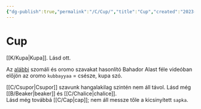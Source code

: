```yaml
---
{"dg-publish":true,"permalink":"/C/Cup/","title":"Cup","created":"2023-11-05T02:58","updated":"2025-08-27T02:47"}
---
```



# Cup

[[K/Kupa\|Kupa]]. Lásd ott.  

Az [alábbi](https://youtu.be/TiS8PomD78w) szomáli és oromo szavakat hasonlító Bahador Alast féle videóban előjön az oromo `kubbayyaa` = csésze, kupa szó.  

[[C/Csupor\|Csupor]] szavunk hangalakilag szintén nem áll távol. Lásd még [[B/Beaker\|beaker]] és [[C/Chalice\|chalice]].  
Lásd még továbbá [[C/Cap\|cap]]; nem áll messze tőle a kicsinyített `sapka`.  